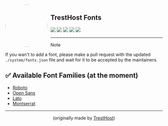 <img width="135" height="135" align="left" style="float: left; margin: 0 10px 0 0; border-radius: 50%;" src="https://media.discordapp.net/attachments/905722570286960650/1145091498220716153/download.png?width=135&height=135">

## TrestHost Fonts

[![](https://img.shields.io/discord/1066732148180127814?color=5865F2&logo=discord&logoColor=white)](https://discord.gg/5e9h6mzZ5M)
[![](https://img.shields.io/github/stars/tresthost/fonts?color=5865F2&logo=github&logoColor=white)]()
[![](https://img.shields.io/github/forks/tresthost/fonts?color=5865F2&logo=github&logoColor=white)]()
[![](https://img.shields.io/github/issues/tresthost/fonts?color=5865F2&logo=github&logoColor=white)]()
[![](https://img.shields.io/github/issues-pr/tresthost/fonts?color=5865F2&logo=github&logoColor=white)]()

---

> [!NOTE]
> If you wan't to add a font, please make a pull request with the updated ``./system/fonts.json`` file and wait for it to be accepted by the maintainers.

## ✅ Available Font Families (at the moment)
* [Roboto](https://fonts.google.com/specimen/Roboto)
* [Open Sans](https://fonts.google.com/specimen/Open+Sans)
* [Lato](https://fonts.google.com/specimen/Lato)
* [Montserrat](https://fonts.google.com/specimen/Montserrat)
---

<p align="center">(originally made by <a href="https://github.com/tresthost">TrestHost</a>)</p>